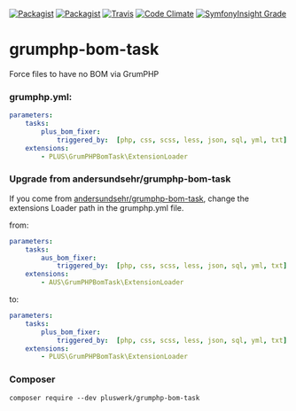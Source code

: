 [![Packagist](https://img.shields.io/packagist/v/pluswerk/grumphp-bom-task.svg?style=flat-square)](https://packagist.org/packages/pluswerk/grumphp-bom-task)
[![Packagist](https://img.shields.io/packagist/l/pluswerk/grumphp-bom-task.svg?style=flat-square)](https://opensource.org/licenses/LGPL-3.0)
[![Travis](https://img.shields.io/travis/Kanti/LJSON.svg?style=flat-square)](https://travis-ci.org/Pluswerk/grumphp-bom-task)
[![Code Climate](https://img.shields.io/codeclimate/maintainability/pluswerk/grumphp-bom-task.svg?style=flat-square)](https://codeclimate.com/github/pluswerk/grumphp-bom-task)
[![SymfonyInsight Grade](https://img.shields.io/symfony/i/grade/69cf4b58-b856-4f79-a3da-a89291eae102.svg?style=flat-square)](https://insight.symfony.com/projects/69cf4b58-b856-4f79-a3da-a89291eae102)

# grumphp-bom-task

Force files to have no BOM via GrumPHP

### grumphp.yml:

````yml
parameters:
    tasks:
        plus_bom_fixer:
            triggered_by:  [php, css, scss, less, json, sql, yml, txt]
    extensions:
        - PLUS\GrumPHPBomTask\ExtensionLoader
````

### Upgrade from andersundsehr/grumphp-bom-task

If you come from [andersundsehr/grumphp-bom-task](https://github.com/andersundsehr/grumphp-bom-task), change the extensions Loader path in the grumphp.yml file. 

from:

````yml
parameters:
    tasks:
        aus_bom_fixer:
            triggered_by:  [php, css, scss, less, json, sql, yml, txt]
    extensions:
        - AUS\GrumPHPBomTask\ExtensionLoader
````

to:

````yml
parameters:
    tasks:
        plus_bom_fixer:
            triggered_by:  [php, css, scss, less, json, sql, yml, txt]
    extensions:
        - PLUS\GrumPHPBomTask\ExtensionLoader
````

### Composer

``composer require --dev pluswerk/grumphp-bom-task``
